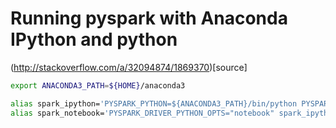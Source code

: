 # Running pyspark with Anaconda IPython and python

(http://stackoverflow.com/a/32094874/1869370)[source]

```bash
export ANACONDA3_PATH=${HOME}/anaconda3

alias spark_ipython='PYSPARK_PYTHON=${ANACONDA3_PATH}/bin/python PYSPARK_DRIVER_PYTHON=ipython pyspark'
alias spark_notebook='PYSPARK_DRIVER_PYTHON_OPTS="notebook" spark_ipython'
```
